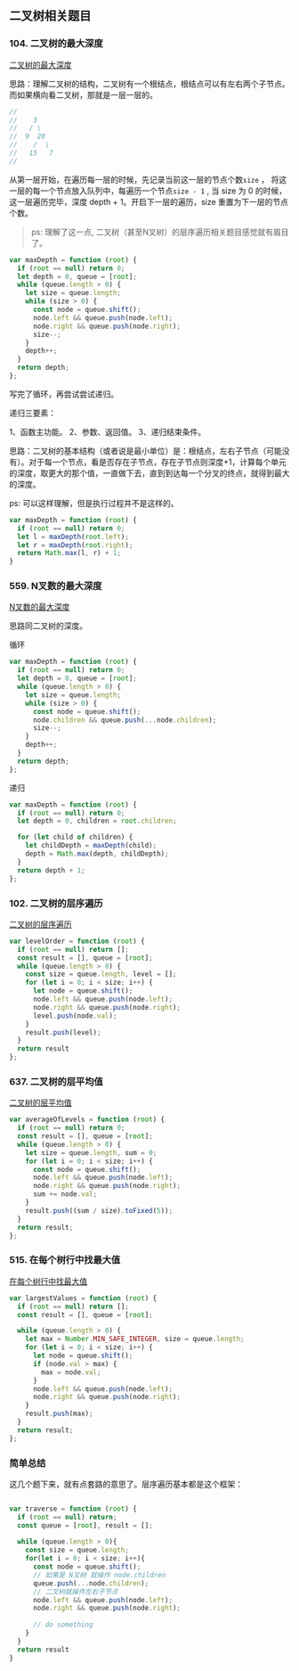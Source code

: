 ## 二叉树相关题目

### 104. 二叉树的最大深度

[二叉树的最大深度](https://leetcode.cn/problems/maximum-depth-of-binary-tree/submissions/)

思路：理解二叉树的结构，二叉树有一个根结点，根结点可以有左右两个子节点。 而如果横向看二叉树，那就是一层一层的。

```typescript
//
//    3
//   / \
//  9  20
//    /  \
//   15   7
//
```

从第一层开始，在遍历每一层的时候，先记录当前这一层的节点个数`size` ， 将这一层的每一个节点放入队列中，每遍历一个节点`size - 1` , 当 size 为 0 的时候， 这一层遍历完毕，深度 depth +
1。开启下一层的遍历，size 重置为下一层的节点个数。

> ps: 理解了这一点, 二叉树（甚至N叉树）的层序遍历相关题目感觉就有眉目了。

```typescript
var maxDepth = function (root) {
  if (root == null) return 0;
  let depth = 0, queue = [root];
  while (queue.length > 0) {
    let size = queue.length;
    while (size > 0) {
      const node = queue.shift();
      node.left && queue.push(node.left);
      node.right && queue.push(node.right);
      size--;
    }
    depth++;
  }
  return depth;
};
```

写完了循环，再尝试尝试递归。

递归三要素：

1、函数主功能。 2、参数、返回值。 3、递归结束条件。

思路：二叉树的基本结构（或者说是最小单位）是：根结点，左右子节点（可能没有）。对于每一个节点，看是否存在子节点，存在子节点则深度+1，计算每个单元的深度，取更大的那个值，一直做下去，直到到达每一个分叉的终点，就得到最大的深度。

ps: 可以这样理解，但是执行过程并不是这样的。

```typescript
var maxDepth = function (root) {
  if (root == null) return 0;
  let l = maxDepth(root.left);
  let r = maxDepth(root.right);
  return Math.max(l, r) + 1;
}
```

### 559. N叉数的最大深度

[N叉数的最大深度](https://leetcode.cn/problems/maximum-depth-of-n-ary-tree/)

思路同二叉树的深度。

循环

```typescript
var maxDepth = function (root) {
  if (root == null) return 0;
  let depth = 0, queue = [root];
  while (queue.length > 0) {
    let size = queue.length;
    while (size > 0) {
      const node = queue.shift();
      node.children && queue.push(...node.children);
      size--;
    }
    depth++;
  }
  return depth;
};
```

递归

```typescript
var maxDepth = function (root) {
  if (root == null) return 0;
  let depth = 0, children = root.children;

  for (let child of children) {
    let childDepth = maxDepth(child);
    depth = Math.max(depth, childDepth);
  }
  return depth + 1;
};
```

### 102. 二叉树的层序遍历

[二叉树的层序遍历](https://leetcode.cn/problems/binary-tree-level-order-traversal/)

```typescript
var levelOrder = function (root) {
  if (root == null) return [];
  const result = [], queue = [root];
  while (queue.length > 0) {
    const size = queue.length, level = [];
    for (let i = 0; i < size; i++) {
      let node = queue.shift();
      node.left && queue.push(node.left);
      node.right && queue.push(node.right);
      level.push(node.val);
    }
    result.push(level);
  }
  return result
};
```

### 637. 二叉树的层平均值

[二叉树的层平均值](https://leetcode.cn/problems/average-of-levels-in-binary-tree/)

```typescript
var averageOfLevels = function (root) {
  if (root == null) return 0;
  const result = [], queue = [root];
  while (queue.length > 0) {
    let size = queue.length, sum = 0;
    for (let i = 0; i < size; i++) {
      const node = queue.shift();
      node.left && queue.push(node.left);
      node.right && queue.push(node.right);
      sum += node.val;
    }
    result.push((sum / size).toFixed(5));
  }
  return result;
};
```

### 515. 在每个树行中找最大值

[在每个树行中找最大值](https://leetcode.cn/problems/find-largest-value-in-each-tree-row/)

```typescript
var largestValues = function (root) {
  if (root == null) return [];
  const result = [], queue = [root];

  while (queue.length > 0) {
    let max = Number.MIN_SAFE_INTEGER, size = queue.length;
    for (let i = 0; i < size; i++) {
      let node = queue.shift();
      if (node.val > max) {
        max = node.val;
      }
      node.left && queue.push(node.left);
      node.right && queue.push(node.right);
    }
    result.push(max);
  }
  return result;
};
```

### 简单总结

这几个题下来，就有点套路的意思了。层序遍历基本都是这个框架：

```typescript

var traverse = function (root) {
  if (root == null) return;
  const queue = [root], result = [];
  
  while (queue.length > 0){
    const size = queue.length;
    for(let i = 0; i < size; i++){
      const node = queue.shift();
      // 如果是 N叉树 就操作 node.children
      queue.push(...node.children);
      // 二叉树就操作左右子节点
      node.left && queue.push(node.left);
      node.right && queue.push(node.right);
      
      // do something
    }
  }
  return result
}

```
